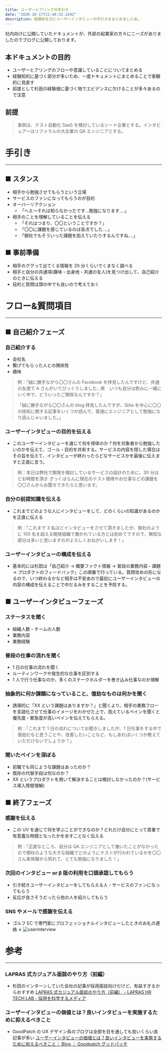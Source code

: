 ```yaml
---
title: ユーザーヒアリングの手引き
date: "2020-10-17T22:40:32.169Z"
description: 経験知を元にユーザーインタビューの手引きをまとめましたあ。
---
```


社内向けに公開していたドキュメントが、外部の起業家の方々にニーズがありましたのでブログに公開しております。

## 本ドキュメントの目的

- ユーザーヒアリングのフローや意識していることについてまとめる
- 経験知的に基づく部分が多いため、一度ドキュメントにまとめることで客観的に見直す
- 前提として杉田の経験値に基づく物でエビデンスに欠けることが多々あるので注意

## 前提

> 事例は、テスト自動化 SaaS を検討しているシード企業とする。インタビュアーはリファラルの大企業の QA エンジニアとする。

# 手引き

---

## ■ スタンス

- 相手から勉強させてもらうという立場
- サービスのファンになってもらうのが目的
- オーバーリアクション
  - 「へえ〜それは知らなかったです...勉強になります....」
- 相手のことを理解していることを伝える
  - 「それはつまり、〇〇ということですか？」
  - 「〇〇に課題を感じているのは盲点でした....」
  - 「御社でもそういった課題を抱えていたりするんですね....」

## ■ 事前準備

- 相手のググって出てくる情報を 20 分くらいでくまなく調べる
- 相手と自分の共通項(趣味・出身地・共通の友人)を見つけ出して、自己紹介のときに伝える
- 目的と質問は頭の中でも良いので考えておく

# フロー&質問項目

---

## ■ 自己紹介フェーズ

### 自己紹介する

- 会社名
- 繋げてもらった人との関係性
- 趣味

> 例：「誠に勝手ながら〇〇さんの Facebook を拝見したんですけど、共通の友達で A さんがいてびっくりしました...笑　いつも自分は飲みに一緒にいく中で、どういったご関係なんですか？」

> 「誠に勝手ながら〇〇さんの blog 拝見したんですが、Qiita を中心に〇〇の技術に関する記事をいくつか読んで、普通にエンジニアとして勉強になり読んじゃいました。」

### ユーザーインタビューの目的を伝える

- このユーザーインタビューを通じて何を得体のか？何を対象者から勉強したいのかを伝えて、ゴール・目的を共有する。サービスの内容を隠した場合はその旨を伝えて、インタビューが終わったらどなサービスかを最後に伝えますと正直に言う。

> 例：本日は弊社で開発を検討しているサービスの設計のために、30 分ほどお時間を頂き
> ざっくばらんに現在のテスト環境やお仕事などの課題を〇〇さんからお聞きできたらと思います。

### 自分の前提知識を伝える

- これまでどのような人にインタビューをして、どのくらいの知識があるのかを正直に伝える

> 例：「これまで 3 名ほどインタビューをさせて頂きましたが、御社のように 100 名を超える開発組織で働かれている方とは初めてですので、無知な部分は多いと思いますのがよろしくおねがいします！」

### ユーザーインタビューの構成を伝える

- 基本的には杉田は「自己紹介 → 概要ファクト情報 → 普段の業務内容・課題 → プロダクトのフィードバック」この順番で行っている。質問攻めの形になるので、いつ終わるかなど相手は不安あので最初にユーザーインタビューの内容の構成を伝えることで中だるみをすることを予防する。

## ■ ユーザーインタビューフェーズ

### ステータスを聞く

- 組織人数・チームの人数
- 業務内容
- 業務経験

### 普段の仕事の流れを聞く

- 1 日の仕事の流れを聞く
- ルーティンワークや発生的な仕事を区別する
- 1 人で行う仕事なのか、多くのステークホルダーを巻き込み仕事なのか理解

### 抽象的に何か課題になっていること、億劫なものは何かを聞く

- 誘導的に「XX という課題はありますか？」と聞くより、相手の業務フローを言語化させて仕事のイメージをわかせた上で、抱えているペインを聞くと優先度・緊急度が高いペインを伝えてもらえる。

> 例：「これまで 1 日の流れについてお聞きしましたが、1 日仕事をする中で億劫だなと思うことや、改善したいことなど、もしあればいくつか教えていただけないでしょうか？」

### 聞いたペインを深ぼる

- 前職でも同じような課題はあったのか？
- 既存の代替手段は何なのか？
- XX というプロダクトを用いて解決することは検討しなかったのか？(サービス導入障壁理解)

## ■ 終了フェーズ

### 感謝を伝える

- この UV を通じて何を学ぶことができなのか？どれだけ自分にとって貴重で有意義な時間となったかを余すことなく伝える

> 例：「正直なところ、自分は QA エンジニアとして働いたことがなかったので御社のような大きな組織でどのようにテストが行われているかを〇〇さん実体験から知れて、とても勉強になりました！」

### 次回のインタビュー or β 版の利用を口頭承認してもらう

- 引き続きユーザーインタビューをしてもらえる人・サービスのファンになってもらう
- 反応が良さそうだったら他の人を紹介してもらう

### SNS やメールで感謝を伝える

- ゴルフ EC で専門家にプロフェッショナルインタビューしたときのお礼の連絡 ↓
  ![userinterview](./userinterview.png)

# 参考

---

### LAPRAS 式カジュアル面談のやり方（前編）

- 杉田のインターンしていた会社の記事が採用面談向けだけど、有益すぎるからおすすめ
  [LAPRAS 式カジュアル面談のやり方（前編） - LAPRAS HR TECH LAB - 採用を科学するメディア](https://hr-tech-lab.lapras.com/knowhow/casual-interview/)

### ユーザーインタビューの価値とは？良いインタビューを実施するために抑えるべきこと

- GoodPatch の UX デザイン系のブログは全部を目を通しても良いくらい良記事が多い
  [ユーザーインタビューの価値とは？良いインタビューを実施するために抑えるべきこと｜ Blog ｜ Goodpatch グッドパッチ](https://goodpatch.com/blog/user-interview-ux-point/)
